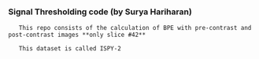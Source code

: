 ### Signal Thresholding code (by Surya Hariharan)
       This repo consists of the calculation of BPE with pre-contrast and post-contrast images **only slice #42** 

       This dataset is called ISPY-2
